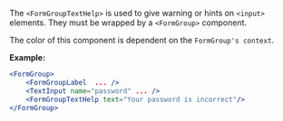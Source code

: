 The `<FormGroupTextHelp>` is used to give warning or hints on `<input>` elements. They must be wrapped by a `<FormGroup>` component.

The color of this component is dependent on the `FormGroup's context`.

**Example:**

```jsx
<FormGroup>
    <FormGroupLabel  ... />
    <TextInput name="password" ... />
    <FormGroupTextHelp text="Your password is incorrect"/>
</FormGroup>
```